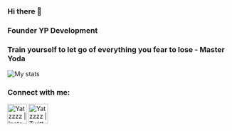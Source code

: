 ### Hi there 👋

### Founder YP Development

### Train yourself to let go of everything you fear to lose - Master Yoda

![My stats](https://github-readme-stats.vercel.app/api?username=Yatzzzz&show_icons=true&theme=gradient) 

### Connect with me:

[<img align="left" alt="Yatzzzz | Instagram" width="44px" src="https://i.ibb.co/tz8skHM/icons8-instagram-48.png" />][instagram]
[<img align="left" alt="Yatzzzz | Twitter" width="44px" src="https://ibb.co/Btn1qjY" />][twitter]

<br />

[instagram]: https://www.instagram.com/y.e.savas/
[twitter]: https://twitter.com/yasin_java
